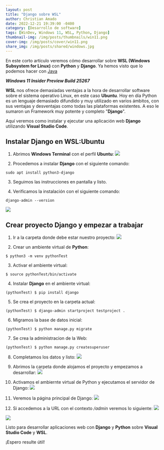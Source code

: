 ```yaml
---
layout: post
title: "Django sobre WSL"
author: Christian Amado
date: 2022-12-21 19:39:00 -0400
category: [Desarrollo de software]
tags: [WinDev, Windows 11, WSL, Python, Django]
thumbnail-img: /img/posts/thumbnails/win11.png
cover-img: /img/posts/cover/win11.png
share_img: /img/posts/shared/windows.jpg
---
```


En este corto artículo veremos cómo desarrollar sobre **WSL (Windows Subsystem for Linux)** con **Python** y **Django**. Ya hemos visto que lo podemos hacer con [Java](/posts/2022-06-29-java-with-wsl-part-2/)

***Windows 11 Insider Preview Build 25267***

<!--more-->

**WSL** nos ofrece demasiadas ventajas a la hora de desarrollar software sobre el sistema operativo Linux, en este caso **Ubuntu**. Hoy en día Python es un lenguaje demasiado difundido y muy utilizado en varios ámbitos, con sus ventajas y desventajas como todas las plataformas existentes. A eso le sumaron un Framework muy potente y completo "**Django**".

Aquí veremos como instalar y ejecutar una aplicación web **Django** utilizando **Visual Studio Code**.

## Instalar Django en **WSL:Ubuntu**
1. Abrimos **Windows Terminal** con el perfil **Ubuntu**:
![](/img/posts/2022/12/21/1.png)

2. Procedemos a instalar **Django** con el siguiente comando:
```
sudo apt install python3-django
```
3. Seguimos las instrucciones en pantalla y listo.

4. Verificamos la instalación con el siguiente comando:
```
django-admin --version
```
![](/img/posts/2022/12/21/2.png)

## Crear proyecto Django y empezar a trabajar
1. Ir a la carpeta donde debe estar nuestro proyecto:
![](/img/posts/2022/12/21/3.png)

2. Crear un ambiente virtual de **Python**:
```
$ python3 -m venv pythonTest
```

3. Activar el ambiente virtual:
```
$ source pythonTest/bin/activate
```

4. Instalar **Django** en el ambiente virtual:
```
(pythonTest) $ pip install django
```

5. Se crea el proyecto en la carpeta actual:
```
(pythonTest) $ django-admin startproject testproject .
```

6. Migramos la base de datos inicial:
```
(pythonTest) $ python manage.py migrate
```

7. Se crea la administracion de la Web:
```
(pythonTest) $ python manage.py createsuperuser
```

8. Completamos los datos y listo:
![](/img/posts/2022/12/21/4.png)

9. Abrimos la carpeta donde alojamos el proyecto y empezamos a desarrollar:
![](/img/posts/2022/12/21/5.png)

10. Activamos el ambiernte virtual de Python y ejecutamos el servidor de Django:
![](/img/posts/2022/12/21/6.png)

11. Veremos la página principal de Django:
![](/img/posts/2022/12/21/7.png)

12. Si accedemos a la URL con el contexto */admin* veremos lo siguiente:
![](/img/posts/2022/12/21/8.png)

![](/img/posts/2022/12/21/9.png)

Listo para desarrollar aplicaciones web con **Django** y **Python** sobre **Visual Studio Code** y **WSL**.

¡Espero resulte útil!
